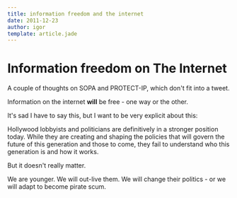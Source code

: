 ```yaml
---
title: information freedom and the internet
date: 2011-12-23
author: igor
template: article.jade
---
```


# Information freedom on The Internet

A couple of thoughts on SOPA and PROTECT-IP, which don't fit into a tweet.

Information on the internet **will** be free - one way or the other.

It's sad I have to say this, but I want to be very explicit about this:

Hollywood lobbyists and politicians are definitively in a stronger position today.
While they are creating and shaping the policies that will govern the future of this generation and those to come, they fail to understand who this generation is and how it works.

But it doesn't really matter.

We are younger.
We will out-live them.
We will change their politics - or we will adapt to become pirate scum.
